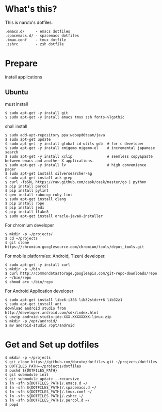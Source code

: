 # What's this?

This is naruto's dotfiles.

    .emacs.d/     - emacs dotfiles
    .spacemacs.d/ - spacemacs dotfiles
    .tmux.conf    - tmux dotfile
    .zshrc        - zsh dotfile

# Prepare

install applications

## Ubuntu

must install

    $ sudo apt-get -y install git
    $ sudo apt-get -y install emacs tmux zsh fonts-vlgothic 

shall install

    $ sudo add-apt-repository ppa:webupd8team/java
    $ sudo apt-get update
    $ sudo apt-get -y install global id-utils gdb  # for c developer
    $ sudo apt-get -y install cmigemo migemo-el    # incremental japanese search
    $ sudo apt-get -y install xclip                # seemless copy&paste between emacs and another X applications.
    $ sudo apt-get -y install lv                   # high convenience pager
    $ sudo apt-get install silversearcher-ag
    $ sudo apt-get install ack-grep
    $ curl -fsSkL https://raw.github.com/cask/cask/master/go | python
    $ pip install percol
    $ pip install pylint
    $ gem install rubocop ruby-lint
    $ sudo apt-get install clang
    $ pip install rope
    $ pip install jedi
    $ pip install flake8
    $ sudo apt-get install oracle-java8-installer

For chromium developer

    $ mkdir -p ~/projects/
    $ cd ~/projects
    $ git clone https://chromium.googlesource.com/chromium/tools/depot_tools.git

For mobile platform(ex: Android, Tizen) developer.

    $ sudo apt-get -y install curl
    $ mkdir -p ~/bin
    $ curl http://commondatastorage.googleapis.com/git-repo-downloads/repo > ~/bin/repo
    $ chmod a+x ~/bin/repo

For Android Application developer

    $ sudo apt-get install libc6-i386 lib32stdc++6 lib32z1 
    $ sudo apt-get install ant
    download android studio from http://developer.android.com/sdk/index.html
    $ unzip android-studio-ide-XXX.XXXXXXXX-linux.zip
    $ mkdir -p /opt/android/
    $ mv android-studio /opt/android

# Get and Set up dotfiles

    $ mkdir -p ~/projects
    $ git clone https://github.com/Naruto/dotfiles.git ~/projects/dotfiles
    $ DOTFILES_PATH=~/projects/dotfiles
    $ pushd ${DOTFILES_PATH}
    $ git submodule init
    $ git submodule update --recursive
    $ ln -sfn ${DOTFILES_PATH}/.emacs.d ~/
    $ ln -sfn ${DOTFILES_PATH}/.spacemacs.d ~/
    $ ln -sfn ${DOTFILES_PATH}/.tmux.conf ~/
    $ ln -sfn ${DOTFILES_PATH}/.zshrc ~/
    $ ln -sfn ${DOTFILES_PATH}/.percol.d ~/
    $ popd

